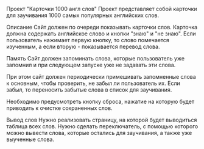 Проект "Карточки 1000 англ слов"
Проект представляет собой карточки для заучивания 1000 самых популярных английских слов.

Описание
Сайт должен по очереди показывать карточки слов. Карточка должна содержать английское слово и кнопки "знаю" и "не знаю". Если пользователь нажимает первую кнопку, то слово помечается изученным, а если вторую - показывается перевод слова.

Память
Сайт должен запоминать слова, которые пользователь уже запомнил и при следующем запуске уже не задавать эти слова.

При этом сайт должен периодически примешивать запомненные слова к основным, чтобы проверить, не забыл ли пользователь их. Если забыл, то переносить забытые слова в список для заучивания.

Необходимо предусмотреть кнопку сброса, нажатие на которую будет приводить к очистке сохраненных слов.

Вывод слов
Нужно реализовать страницу, на которой будет выводиться таблица всех слов. Нужно сделать переключатель, с помощью которого можно вывести слова, которые остались для заучивания, а также уже выученные слова.